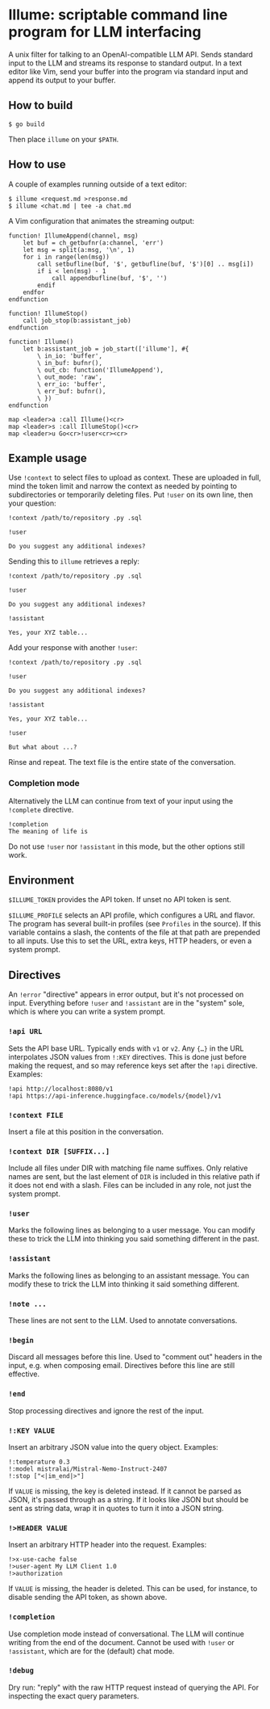 # Illume: scriptable command line program for LLM interfacing

A unix filter for talking to an OpenAI-compatible LLM API. Sends standard
input to the LLM and streams its response to standard output. In a text
editor like Vim, send your buffer into the program via standard input and
append its output to your buffer.

## How to build

    $ go build

Then place `illume` on your `$PATH`.

## How to use

A couple of examples running outside of a text editor:

    $ illume <request.md >response.md
    $ illume <chat.md | tee -a chat.md

A Vim configuration that animates the streaming output:

```vim
function! IllumeAppend(channel, msg)
    let buf = ch_getbufnr(a:channel, 'err')
    let msg = split(a:msg, '\n', 1)
    for i in range(len(msg))
        call setbufline(buf, '$', getbufline(buf, '$')[0] .. msg[i])
        if i < len(msg) - 1
            call appendbufline(buf, '$', '')
        endif
    endfor
endfunction

function! IllumeStop()
    call job_stop(b:assistant_job)
endfunction

function! Illume()
    let b:assistant_job = job_start(['illume'], #{
        \ in_io: 'buffer',
        \ in_buf: bufnr(),
        \ out_cb: function('IllumeAppend'),
        \ out_mode: 'raw',
        \ err_io: 'buffer',
        \ err_buf: bufnr(),
        \ })
endfunction

map <leader>a :call Illume()<cr>
map <leader>s :call IllumeStop()<cr>
map <leader>u Go<cr>!user<cr><cr>
```

## Example usage

Use `!context` to select files to upload as context. These are uploaded in
full, mind the token limit and narrow the context as needed by pointing to
subdirectories or temporarily deleting files. Put `!user` on its own line,
then your question:

```
!context /path/to/repository .py .sql

!user

Do you suggest any additional indexes?
```

Sending this to `illume` retrieves a reply:

```
!context /path/to/repository .py .sql

!user

Do you suggest any additional indexes?

!assistant

Yes, your XYZ table...
```

Add your response with another `!user`:

```
!context /path/to/repository .py .sql

!user

Do you suggest any additional indexes?

!assistant

Yes, your XYZ table...

!user

But what about ...?
```

Rinse and repeat. The text file is the entire state of the conversation.

### Completion mode

Alternatively the LLM can continue from text of your input using the
`!complete` directive.

```
!completion
The meaning of life is
```

Do not use `!user` nor `!assistant` in this mode, but the other options
still work.

## Environment

`$ILLUME_TOKEN` provides the API token. If unset no API token is sent.

`$ILLUME_PROFILE` selects an API profile, which configures a URL and
flavor. The program has several built-in profiles (see `Profiles` in the
source). If this variable contains a slash, the contents of the file at
that path are prepended to all inputs. Use this to set the URL, extra
keys, HTTP headers, or even a system prompt.

## Directives

An `!error` "directive" appears in error output, but it's not processed on
input. Everything before `!user` and `!assistant` are in the "system"
sole, which is where you can write a system prompt.

### `!api URL`

Sets the API base URL. Typically ends with `v1` or `v2`. Any `{…}` in the
URL interpolates JSON values from `!:KEY` directives. This is done just
before making the request, and so may reference keys set after the `!api`
directive. Examples:

    !api http://localhost:8080/v1
    !api https://api-inference.huggingface.co/models/{model}/v1

### `!context FILE`

Insert a file at this position in the conversation.

### `!context DIR [SUFFIX...]`

Include all files under DIR with matching file name suffixes. Only
relative names are sent, but the last element of `DIR` is included in this
relative path if it does not end with a slash. Files can be included in
any role, not just the system prompt.

### `!user`

Marks the following lines as belonging to a user message. You can modify
these to trick the LLM into thinking you said something different in the
past.

### `!assistant`

Marks the following lines as belonging to an assistant message. You can
modify these to trick the LLM into thinking it said something different.

### `!note ...`

These lines are not sent to the LLM. Used to annotate conversations.

### `!begin`

Discard all messages before this line. Used to "comment out" headers in
the input, e.g. when composing email. Directives before this line are
still effective.

### `!end`

Stop processing directives and ignore the rest of the input.

### `!:KEY VALUE`

Insert an arbitrary JSON value into the query object. Examples:

```
!:temperature 0.3
!:model mistralai/Mistral-Nemo-Instruct-2407
!:stop ["<|im_end|>"]
```

If `VALUE` is missing, the key is deleted instead. If it cannot be parsed
as JSON, it's passed through as a string. If it looks like JSON but should
be sent as string data, wrap it in quotes to turn it into a JSON string.

### `!>HEADER VALUE`

Insert an arbitrary HTTP header into the request. Examples:

```
!>x-use-cache false
!>user-agent My LLM Client 1.0
!>authorization
```

If `VALUE` is missing, the header is deleted. This can be used, for
instance, to disable sending the API token, as shown above.

### `!completion`

Use completion mode instead of conversational. The LLM will continue
writing from the end of the document. Cannot be used with `!user` or
`!assistant`, which are for the (default) chat mode.

### `!debug`

Dry run: "reply" with the raw HTTP request instead of querying the API.
For inspecting the exact query parameters.
